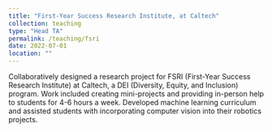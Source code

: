 ```yaml
---
title: "First-Year Success Research Institute, at Caltech"
collection: teaching
type: "Head TA"
permalink: /teaching/fsri
date: 2022-07-01
location: ""
---
```


Collaboratively designed a research project for FSRI (First-Year Success Research Institute) at Caltech, a DEI (Diversity, Equity, and Inclusion) program. Work included creating mini-projects and providing in-person help to students for 4-6 hours a week. Developed machine learning curriculum and assisted students with incorporating computer vision into their robotics projects.
